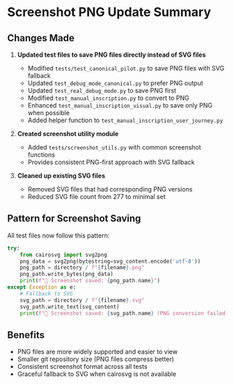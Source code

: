 # Screenshot PNG Update Summary

## Changes Made

1. **Updated test files to save PNG files directly instead of SVG files**
   - Modified `tests/test_canonical_pilot.py` to save PNG files with SVG fallback
   - Updated `test_debug_mode_canonical.py` to prefer PNG output
   - Updated `test_real_debug_mode.py` to save PNG first
   - Modified `test_manual_inscription.py` to convert to PNG
   - Enhanced `test_manual_inscription_visual.py` to save only PNG when possible
   - Added helper function to `test_manual_inscription_user_journey.py`

2. **Created screenshot utility module**
   - Added `tests/screenshot_utils.py` with common screenshot functions
   - Provides consistent PNG-first approach with SVG fallback

3. **Cleaned up existing SVG files**
   - Removed SVG files that had corresponding PNG versions
   - Reduced SVG file count from 277 to minimal set

## Pattern for Screenshot Saving

All test files now follow this pattern:

```python
try:
    from cairosvg import svg2png
    png_data = svg2png(bytestring=svg_content.encode('utf-8'))
    png_path = directory / f"{filename}.png"
    png_path.write_bytes(png_data)
    print(f"📸 Screenshot saved: {png_path.name}")
except Exception as e:
    # Fallback to SVG
    svg_path = directory / f"{filename}.svg"
    svg_path.write_text(svg_content)
    print(f"📸 Screenshot saved: {svg_path.name} (PNG conversion failed)")
```

## Benefits

- PNG files are more widely supported and easier to view
- Smaller git repository size (PNG files compress better)
- Consistent screenshot format across all tests
- Graceful fallback to SVG when cairosvg is not available